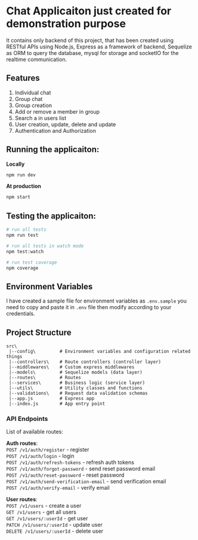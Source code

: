 # Chat Applicaiton just created for demonstration purpose

It contains only backend of this project, that has been created using RESTful APIs using Node.js, Express as a framework of backend, Sequelize as ORM to query the database, mysql for storage and socketIO for the realtime communication.



## Features

1. Individual chat
2. Group chat
3. Group creation
4. Add or remove a member in group
5. Search a in users list
6. User creation, update, delete and update
7. Authentication and Authorization


## Running the applicaiton:

**Locally**
```bash
npm run dev
```

**At production**

```bash
npm start
```

## Testing the applicaiton:

```bash
# run all tests
npm run test

# run all tests in watch mode
npm test:watch

# run test coverage
npm coverage
```

## Environment Variables

I have created a sample file for environment variables as `.env.sample` you need to copy and paste it in `.env` file then modify according to your credentials.

## Project Structure

```
src\
 |--config\         # Environment variables and configuration related things
 |--controllers\    # Route controllers (controller layer)
 |--middlewares\    # Custom express middlewares
 |--models\         # Sequelize models (data layer)
 |--routes\         # Routes
 |--services\       # Business logic (service layer)
 |--utils\          # Utility classes and functions
 |--validations\    # Request data validation schemas
 |--app.js          # Express app
 |--index.js        # App entry point
```
### API Endpoints

List of available routes:

**Auth routes**:\
`POST /v1/auth/register` - register\
`POST /v1/auth/login` - login\
`POST /v1/auth/refresh-tokens` - refresh auth tokens\
`POST /v1/auth/forgot-password` - send reset password email\
`POST /v1/auth/reset-password` - reset password\
`POST /v1/auth/send-verification-email` - send verification email\
`POST /v1/auth/verify-email` - verify email

**User routes**:\
`POST /v1/users` - create a user\
`GET /v1/users` - get all users\
`GET /v1/users/:userId` - get user\
`PATCH /v1/users/:userId` - update user\
`DELETE /v1/users/:userId` - delete user


